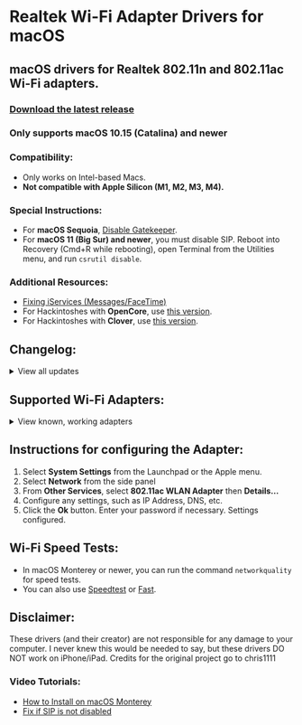 # Realtek Wi-Fi Adapter Drivers for macOS

## macOS drivers for Realtek 802.11n and 802.11ac Wi-Fi adapters.

### [Download the latest release](https://github.com/kingkwahli/RTK_USB-WiFi_Drivers_macOS/releases/)
### Only supports macOS 10.15 (Catalina) and newer

### Compatibility:
- Only works on Intel-based Macs.
- **Not compatible with Apple Silicon (M1, M2, M3, M4).**

### Special Instructions:
- For **macOS Sequoia**, [Disable Gatekeeper](https://github.com/chris1111/Disable-Gatekeeper).
- For **macOS 11 (Big Sur) and newer**, you must disable SIP. Reboot into Recovery (Cmd+R while rebooting), open Terminal from the Utilities menu, and run `csrutil disable`.

### Additional Resources:
- [Fixing iServices (Messages/FaceTime)](https://github.com/macOS/Realtek-WiFi-Drivers/blob/master/Fix_iServices.md)
- For Hackintoshes with **OpenCore**, use [this version](https://github.com/chris1111/Wireless-USB-OC-Big-Sur-Adapter).
- For Hackintoshes with **Clover**, use [this version](https://github.com/chris1111/WirelessAdapterCloverBigSur).

## Changelog:
<details>
  <summary>View all updates</summary>
  
- **v3.1:** Fixed spelling/grammer errors, cleaned up background and other images <br>
- **v3.0.2:** Updated README, created discussion <br>
- **v3.0.1:** Revamped README <br>
- **v3.0:** Reduced package size and updated background. <br>
- **v2.6:** Updated StatusBarApp background. <br>
- **v2.5.1:** Listed supported adapters in README. <br>
- **v2.5:** Updated program background. <br>
- **v2.4:** Improved Helper tools. <br>
- **v2.3:** No longer requires Agents and Daemons. <br>
- **v2.2:** Added support for macOS Ventura 13.<br>
- **v2.1:** Added support for macOS Big Sur 11. <br>
- **v2.0:** Introduced a blue Wi-Fi icon, reminiscent of Big Sur's.
  
</details>

## Supported Wi-Fi Adapters:
<details>
  <summary>View known, working adapters</summary>

- Alfa AWUS036AC
- Alfa AWUS036ACH
- ASUS USB AC68, USB-N13, USB Nano-AC53
- BrosTrend FBA_AC3
- COMFAST CF-811AC, CF-812AC, CF-WU810N
- Cudy WU1300S, WU700, WU650
- DLink DWA-121, DWA-131E, DWA-182, DWA-192
- EDIMAX EW-7611UCB, EW-7722UTn V2, EW-7811Un (N150)
- Fenvi AC1300 (RTL8812bu)
- Linksys WUSB6300 V2, WUSB6400M
- Netgear A6100, A6150, A7000
- TP-Link TL-WN823Nv3, TL-WN725Nv3
- TP-Link Archer T2U Plus (AC600)
- TP-Link Archer T3U, T3U Plus
- TP-Link Archer T2U Nano/Mini/AC600
- TRENDnet TEW-808UBM, TEW-908UB

[Report additional working adapters here](https://github.com/macOSUtilities/Realtek-WiFi-Drivers/discussions/1).

</details>

## Instructions for configuring the Adapter:
1. Select **System Settings** from the Launchpad or the Apple menu.
2. Select **Network** from the side panel
3. From **Other Services**, select **802.11ac WLAN Adapter** then **Details…**
4. Configure any settings, such as IP Address, DNS, etc.
5. Click the **Ok** button. Enter your password if necessary.
Settings configured.

## Wi-Fi Speed Tests:
- In macOS Monterey or newer, you can run the command `networkquality` for speed tests.
- You can also use [Speedtest](https://speedtest.net) or [Fast](https://fast.com/).

## Disclaimer:
These drivers (and their creator) are not responsible for any damage to your computer.
I never knew this would be needed to say, but these drivers DO NOT work on iPhone/iPad.
Credits for the original project go to chris1111
### Video Tutorials:
- [How to Install on macOS Monterey](https://youtu.be/YqZAy8jntow)
- [Fix if SIP is not disabled](https://youtu.be/lA1V6dmsq24)
